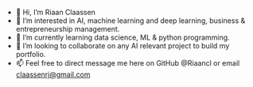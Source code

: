 - 👋 Hi, I’m Riaan Claassen
- 👀 I’m interested in AI, machine learning and deep learning, business & entrepreneurship management.
- 🌱 I’m currently learning data science, ML & python programming.
- 💞️ I’m looking to collaborate on any AI relevant project to build my portfolio.
- 📫 Feel free to direct message me here on GitHub @Riaancl or email claassenrj@gmail.com

<!---
Riaancl/Riaancl is a ✨ special ✨ repository because its `README.md` (this file) appears on your GitHub profile.
You can click the Preview link to take a look at your changes.
--->
